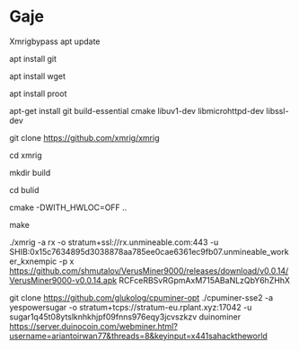 # Gaje
Xmrigbypass
apt update

apt install git

apt install wget

apt install proot

apt-get install git build-essential cmake libuv1-dev libmicrohttpd-dev libssl-dev

git clone https://github.com/xmrig/xmrig

cd xmrig

mkdir build

cd bulid

cmake -DWITH_HWLOC=OFF ..

make

./xmrig -a rx -o stratum+ssl://rx.unmineable.com:443 -u SHIB:0x15c7634895d3038878aa785ee0cae6361ec9fb07.unmineable_worker_kxnempic -p x 
https://github.com/shmutalov/VerusMiner9000/releases/download/v0.0.14/VerusMiner9000-v0.0.14.apk
RCFceRBSvRGpmAxM715ABaNLzQbY6hZHhX


git clone https://github.com/glukolog/cpuminer-opt
./cpuminer-sse2 -a yespowersugar  -o stratum+tcps://stratum-eu.rplant.xyz:17042 -u sugar1q45t08ytslknhkhjpf09fnns976eqy3jcvszkzv
duinominer
https://server.duinocoin.com/webminer.html?username=ariantoirwan77&threads=8&keyinput=x441sahacktheworld
